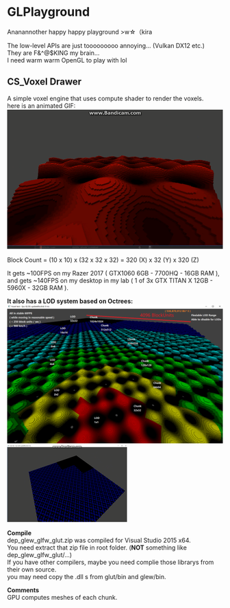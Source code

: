 # GLPlayground
Ananannother happy happy playground >w☆（kira

The low-level APIs are just tooooooooo annoying... (Vulkan DX12 etc.)  
They are F&^@$KING my brain...  
I need warm warm OpenGL to play with lol  

## CS_Voxel Drawer
A simple voxel engine that uses compute shader to render the voxels.  
here is an animated GIF:  
![](CS_VoxelDrawer/img/DChunk.gif)

Block Count = (10 x 10) x (32 x 32 x 32) = 320 (X) x 32 (Y) x 320 (Z)

It gets ~100FPS on my Razer 2017 ( GTX1060 6GB - 7700HQ - 16GB RAM ),  
and gets ~140FPS on my desktop in my lab ( 1 of 3x GTX TITAN X 12GB - 5960X - 32GB RAM ).

**It also has a LOD system based on Octrees:**  
![](CS_VoxelDrawer/img/LOD.png)
![](CS_VoxelDrawer/img/LOD.gif)

**Compile**  
dep_glew_glfw_glut.zip was compiled for Visual Studio 2015 x64.  
You need extract that zip file in root folder. (**NOT** something like dep_glew_glfw_glut/...)  
If you have other compilers, maybe you need complie those librarys from their own source.  
you may need copy the .dll s from glut/bin and glew/bin.

**Comments**  
GPU computes meshes of each chunk.
